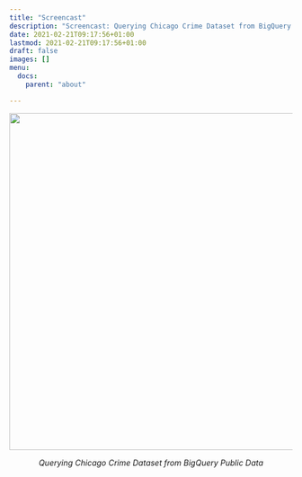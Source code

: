 ```yaml
---
title: "Screencast"
description: "Screencast: Querying Chicago Crime Dataset from BigQuery Public Data"
date: 2021-02-21T09:17:56+01:00
lastmod: 2021-02-21T09:17:56+01:00
draft: false
images: []
menu:
  docs:
    parent: "about"

---
```


<p align="center"><img src="/images/screencast.gif" width="600"/></p>

<p align="center"><i>Querying Chicago Crime Dataset from BigQuery Public Data</i></p>
